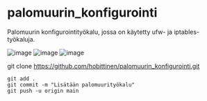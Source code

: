 # palomuurin_konfigurointi

Palomuurin konfigurointityökalu, jossa on käytetty ufw- ja iptables-työkaluja.

![image](https://github.com/user-attachments/assets/669e759a-4884-4a59-8ddf-60223587effa)
![image](https://github.com/user-attachments/assets/a33c00b9-9c74-42c2-b18a-7bfbb09fb0b3)
![image](https://github.com/user-attachments/assets/90b8175b-9d70-4767-9457-4f551682059b)


git clone https://github.com/hobittinen/palomuurin_konfigurointi.git

    git add .
    git commit -m "Lisätään palomuurityökalu"
    git push -u origin main
